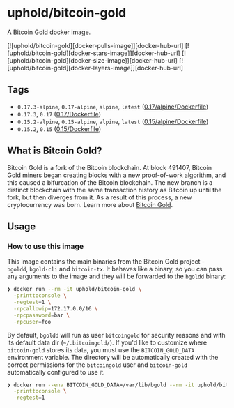 
# uphold/bitcoin-gold

A Bitcoin Gold docker image.

[![uphold/bitcoin-gold][docker-pulls-image]][docker-hub-url] [![uphold/bitcoin-gold][docker-stars-image]][docker-hub-url] [![uphold/bitcoin-gold][docker-size-image]][docker-hub-url] [![uphold/bitcoin-gold][docker-layers-image]][docker-hub-url]

## Tags

- `0.17.3-alpine`, `0.17-alpine`, `alpine`, `latest` ([0.17/alpine/Dockerfile](https://github.com/uphold/docker-bitcoin-gold/blob/master/0.17/alpine/Dockerfile))
- `0.17.3`, `0.17`  ([0.17/Dockerfile](https://github.com/uphold/docker-bitcoin-gold/blob/master/0.17/Dockerfile))
- `0.15.2-alpine`, `0.15-alpine`, `alpine`, `latest` ([0.15/alpine/Dockerfile](https://github.com/uphold/docker-bitcoin-gold/blob/master/0.15/alpine/Dockerfile))
- `0.15.2`, `0.15`  ([0.15/Dockerfile](https://github.com/uphold/docker-bitcoin-gold/blob/master/0.15/Dockerfile))

## What is Bitcoin Gold?

Bitcoin Gold is a fork of the Bitcoin blockchain. At block 491407, Bitcoin Gold miners began creating blocks with a new proof-of-work algorithm, and this caused a bifurcation of the Bitcoin blockchain. The new branch is a distinct blockchain with the same transaction history as Bitcoin up until the fork, but then diverges from it. As a result of this process, a new cryptocurrency was born. Learn more about [Bitcoin Gold](https://bitcoingold.org).

## Usage

### How to use this image

This image contains the main binaries from the Bitcoin Gold project - `bgoldd`, `bgold-cli` and `bitcoin-tx`. It behaves like a binary, so you can pass any arguments to the image and they will be forwarded to the `bgoldd` binary:

```sh
❯ docker run --rm -it uphold/bitcoin-gold \
  -printtoconsole \
  -regtest=1 \
  -rpcallowip=172.17.0.0/16 \
  -rpcpassword=bar \
  -rpcuser=foo
```

By default, `bgoldd` will run as user `bitcoingold` for security reasons and with its default data dir (`~/.bitcoingold/`). If you'd like to customize where `bitcoin-gold` stores its data, you must use the `BITCOIN_GOLD_DATA` environment variable. The directory will be automatically created with the correct permissions for the `bitcoingold` user and `bitcoin-gold` automatically configured to use it.

```sh
❯ docker run --env BITCOIN_GOLD_DATA=/var/lib/bgold --rm -it uphold/bitcoin-gold \
  -printtoconsole \
  -regtest=1
```
